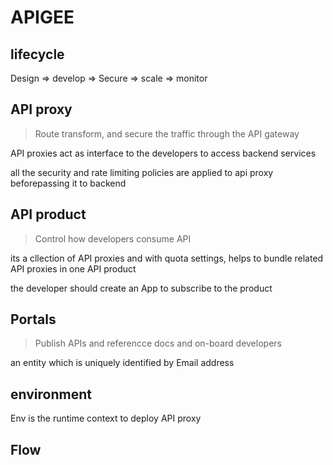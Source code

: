 # APIGEE

## lifecycle

Design => develop => Secure => scale => monitor



## API proxy

> Route transform, and secure the traffic through the API gateway

API proxies  act as interface to the developers to access backend services

all the security and rate limiting policies are applied to api proxy beforepassing it to backend

## API product

> Control how developers consume API

its a cllection of API proxies and with quota settings, helps to bundle related API proxies in one API product

the developer should create an App to subscribe to the product

## Portals

> Publish APIs and referencce docs and on-board developers

an entity which is uniquely identified by Email address

## environment

Env is the runtime context to deploy API proxy



## Flow

